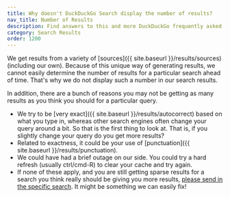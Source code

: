 ```yaml
---
title: Why doesn't DuckDuckGo Search display the number of results?
nav_title: Number of Results
description: Find answers to this and more DuckDuckGo frequently asked questions.
category: Search Results
order: 1200
---
```


We get results from a variety of [sources]({{ site.baseurl }}/results/sources) (including our own). Because of this unique way of generating results, we cannot easily determine the number of results for a particular search ahead of time. That's why we do not display such a number in our search results.

In addition, there are a bunch of reasons you may not be getting as many results as you think you should for a particular query.

-   We try to be [very exact]({{ site.baseurl }}/results/autocorrect) based on what you type in, whereas other search engines often change your query around a bit. So that is the first thing to look at. That is, if you slightly change your query do you get more results?
-   Related to exactness, it could be your use of [punctuation]({{ site.baseurl }}/results/punctuation).
-   We could have had a brief outage on our side. You could try a hard refresh (usually ctrl/cmd-R) to clear your cache and try again.
-   If none of these apply, and you are still getting sparse results for a search you think really should be giving you more results, [please send in the specific search](https://duckduckgo.com/feedback). It might be something we can easily fix!
